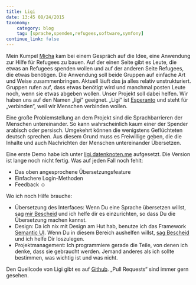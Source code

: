 ```yaml
---
title: Ligi
date: 13:45 08/24/2015
taxonomy:
    category: blog
    tag: [sprache,spenden,refugees,software,symfony]
continue_link: false
---
```


Mein Kumpel [Micha](https://micha.stoecker.me/) kam bei einem Gespräch auf die Idee, eine Anwendung zur Hilfe für Refugees zu bauen. Auf der einen Seite gibt es Leute, die etwas an Refugees spenden wollen und auf der anderen Seite Refugees, die etwas benötigen. Die Anwendung soll beide Gruppen auf einfache Art und Weise zusammenbringen. Aktuell läuft das ja alles relativ unstrukturiert. Gruppen rufen auf, dass etwas benötigt wird und manchmal posten Leute noch, wenn sie etwas abgeben wollen. Unser Projekt soll dabei helfen. Wir haben uns auf den Namen „ligi“ geeignet. „Ligi“ ist [Esperanto](https://de.wikipedia.org/wiki/Esperanto) und steht für „verbinden“, weil wir Menschen verbinden wollen.

Eine große Problemstellung an dem Projekt sind die Sprachbarrieren der Menschen untereinander. So kann wahrscheinlich kaum einer der Spender arabisch oder persisch. Umgekehrt können die wenigstens Geflüchteten deutsch sprechen. Aus diesem Grund muss es Freiwillige geben, die die Inhalte und auch Nachrichten der Menschen untereinander Übersetzen.

Eine erste Demo habe ich unter [ligi.datenknoten.me](https://ligi.datenknoten.me) aufgesetzt. Die Version ist lange noch nicht fertig. Was auf jeden Fall noch fehlt:

  - Das oben angesprochene Übersetzungsfeature
  - Einfachere Login-Methoden
  - Feedback ☺
  
Wo ich noch Hilfe brauche:

  - Übersetzung des Interfaces: Wenn Du eine Sprache übersetzen willst, sag [mir Bescheid](/uebermich) und ich helfe dir es einzurichten, so dass Du die Übersetzung machen kannst. 
  - Design: Da ich nix mit Design am Hut hab, benutze ich das Framework [Semantic UI](http://semantic-ui.com). Wenn Du in diesem Bereich aushelfen willst, [sag Bescheid](/uebermich) und ich helfe Dir loszulegen.
  - Projektmanagement: Ich programmiere gerade die Teile, von denen ich denke, dass sie gebraucht werden. Jemand anderes als ich sollte bestimmen, was wichtig ist und was nicht.
  
Den Quellcode von Ligi gibt es auf [Github](https://github.com/datenknoten/ligi/). „Pull Requests“ sind immer gern gesehen.
